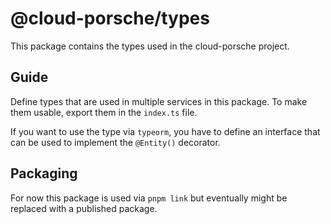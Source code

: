 # @cloud-porsche/types

This package contains the types used in the cloud-porsche project.

## Guide

Define types that are used in multiple services in this package.
To make them usable, export them in the `index.ts` file.

If you want to use the type via `typeorm`,
you have to define an interface that can be used to implement the `@Entity()`
decorator.

## Packaging

For now this package is used via `pnpm link` but eventually might be replaced with a published package.
